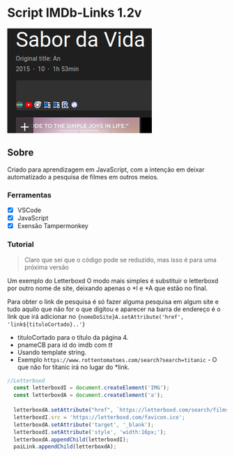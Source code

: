 # Script IMDb-Links 1.2v

![Screenshot](https://github.com/rafaelcastrobr/links-IMDb/blob/main/assets/img/imgopos.png?raw=true)

## Sobre

Criado para aprendizagem em JavaScript, com a intenção em deixar automatizado a pesquisa de filmes em outros meios.

### Ferramentas

- [x] VSCode
- [x] JavaScript
- [x] Exensão Tampermonkey

### Tutorial

> Claro que sei que o código pode se reduzido, mas isso é para uma próxima versão

Um exemplo do Letterboxd
O modo mais simples é substituir o letterboxd por outro nome de site, deixando apenas o *I e *A que estão no final.

Para obter o link de pesquisa é só fazer alguma pesquisa em algum site e tudo aquilo que não for o que digitou e 
aparecer na barra de endereço é o link que irá adicionar no `{nomeDoSite}A.setAttribute('href', 'link${tituloCortado}..'}`
- tituloCortado para o título da página 4.
- pnameCB para id do imdb com *tt*
- Usando template string.
- Exemplo `https://www.rottentomatoes.com/search?search=titanic` - O que não for titanic irá no lugar do *link.

~~~JavaScript
//Letterboxd
  const letterboxdI = document.createElement('IMG');
  const letterboxdA = document.createElement('a');

  letterboxdA.setAttribute("href", `https://letterboxd.com/search/films/${tituloCortado}`)
  letterboxdI.src = 'https://letterboxd.com/favicon.ico';
  letterboxdA.setAttribute('target', '_blank');
  letterboxdI.setAttribute('style', 'width:16px;');
  letterboxdA.appendChild(letterboxdI);
  paiLink.appendChild(letterboxdA);
 ~~~
